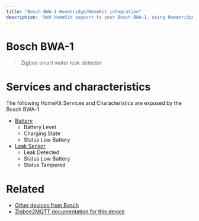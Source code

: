 ```yaml
---
title: "Bosch BWA-1 Homebridge/HomeKit integration"
description: "Add HomeKit support to your Bosch BWA-1, using Homebridge, Zigbee2MQTT and homebridge-z2m."
---
```

<!---
This file has been GENERATED using src/docgen/docgen.ts
DO NOT EDIT THIS FILE MANUALLY!
-->
# Bosch BWA-1
> Zigbee smart water leak detector


# Services and characteristics
The following HomeKit Services and Characteristics are exposed by
the Bosch BWA-1

* [Battery](../../battery.md)
  * Battery Level
  * Charging State
  * Status Low Battery
* [Leak Sensor](../../sensors.md)
  * Leak Detected
  * Status Low Battery
  * Status Tampered


# Related
* [Other devices from Bosch](../index.md#bosch)
* [Zigbee2MQTT documentation for this device](https://www.zigbee2mqtt.io/devices/BWA-1.html)